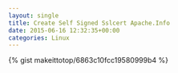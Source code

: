 ```yaml
---
layout: single                                                                                                              
title: Create Self Signed Sslcert Apache.Info                                                                                                                       
date: 2015-06-16 12:32:35+00:00                                                                                                                        
categories: Linux                                                                                                                
---                                                                                                                              
```


{% gist makeittotop/6863c10fcc19580999b4 %}                                                                                                           

